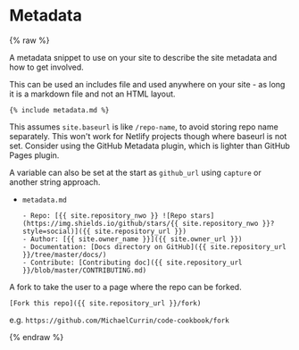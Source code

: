 # Metadata

{% raw %}

A metadata snippet to use on your site to describe the site metadata and how to get involved.

This can be used an includes file and used anywhere on your site - as long it is a markdown file and not an HTML layout.

```liquid
{% include metadata.md %}
```

This assumes `site.baseurl` is like `/repo-name`, to avoid storing repo name separately. This won't work for Netlify projects though where baseurl is not set. Consider using the GitHub Metadata plugin, which is lighter than GitHub Pages plugin.

A variable can also be set at the start as `github_url` using `capture` or another string approach.

- `metadata.md`
    ```liquid
    - Repo: [{{ site.repository_nwo }} ![Repo stars](https://img.shields.io/github/stars/{{ site.repository_nwo }}?style=social)]({{ site.repository_url }})
    - Author: [{{ site.owner_name }}]({{ site.owner_url }})
    - Documentation: [Docs directory on GitHub]({{ site.repository_url }}/tree/master/docs/)
    - Contribute: [Contributing doc]({{ site.repository_url }}/blob/master/CONTRIBUTING.md)
    ```
    
A fork to take the user to a page where the repo can be forked.

```liquid
[Fork this repo]({{ site.repository_url }}/fork)
```

e.g. `https://github.com/MichaelCurrin/code-cookbook/fork`

{% endraw %}
